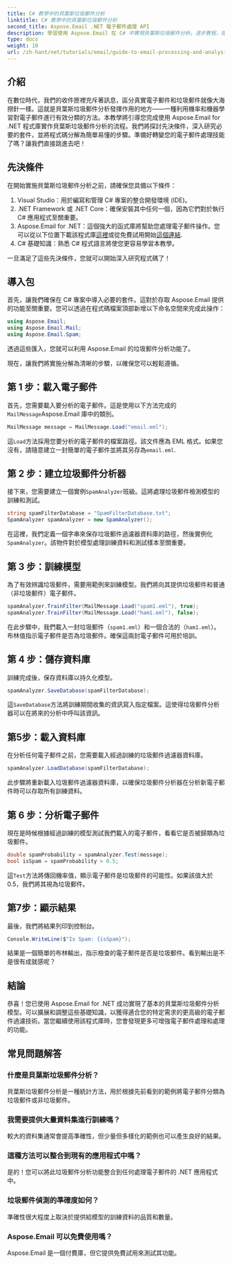 ```yaml
---
title: C# 教學中的貝葉斯垃圾郵件分析
linktitle: C# 教學中的貝葉斯垃圾郵件分析
second_title: Aspose.Email .NET 電子郵件處理 API
description: 學習使用 Aspose.Email 在 C# 中實現貝葉斯垃圾郵件分析。逐步教程，提供有效電子郵件過濾的程式碼見解。
type: docs
weight: 10
url: /zh-hant/net/tutorials/email/guide-to-email-processing-and-analysis/bayesian-spam-analysis-in-csharp/
---
```

## 介紹

在數位時代，我們的收件匣裡充斥著訊息，區分真實電子郵件和垃圾郵件就像大海撈針一樣。這就是貝葉斯垃圾郵件分析發揮作用的地方——一種利用機率和機器學習對電子郵件進行有效分類的方法。本教學將引導您完成使用 Aspose.Email for .NET 程式庫實作貝葉斯垃圾郵件分析的流程。我們將探討先決條件，深入研究必要的套件，並將程式碼分解為簡單易懂的步驟。準備好轉變您的電子郵件處理技能了嗎？讓我們直接跳進去吧！

## 先決條件

在開始實施貝葉斯垃圾郵件分析之前，請確保您具備以下條件：

1. Visual Studio：用於編寫和管理 C# 專案的整合開發環境 (IDE)。
2. .NET Framework 或 .NET Core：確保安裝其中任何一個，因為它們對於執行 C# 應用程式至關重要。
3. Aspose.Email for .NET：這個強大的函式庫將幫助您處理電子郵件操作。您可以從以下位置下載該程式庫[這裡](https://releases.aspose.com/email/net/)或從免費試用開始[這個連結](https://releases.aspose.com/).
4. C# 基礎知識：熟悉 C# 程式語言將使您更容易學習本教學。

一旦滿足了這些先決條件，您就可以開始深入研究程式碼了！

## 導入包

首先，讓我們確保在 C# 專案中導入必要的套件。這對於存取 Aspose.Email 提供的功能至關重要。您可以透過在程式碼檔案頂部新增以下命名空間來完成此操作：

```csharp
using Aspose.Email;
using Aspose.Email.Mail;
using Aspose.Email.Spam;
```

透過這些匯入，您就可以利用 Aspose.Email 的垃圾郵件分析功能了。

現在，讓我們將實施分解為清晰的步驟，以確保您可以輕鬆遵循。

## 第 1 步：載入電子郵件

首先，您需要載入要分析的電子郵件。這是使用以下方法完成的`MailMessage`Aspose.Email 庫中的類別。 

```csharp
MailMessage message = MailMessage.Load("email.eml");
```

這`Load`方法採用您要分析的電子郵件的檔案路徑。該文件應為 EML 格式。如果您沒有，請隨意建立一封簡單的電子郵件並將其另存為`email.eml`.

## 第 2 步：建立垃圾郵件分析器

接下來，您需要建立一個實例`SpamAnalyzer`班級。這將處理垃圾郵件檢測模型的訓練和測試。

```csharp
string spamFilterDatabase = "SpamFilterDatabase.txt";
SpamAnalyzer spamAnalyzer = new SpamAnalyzer();
```

在這裡，我們定義一個字串來保存垃圾郵件過濾器資料庫的路徑，然後實例化`SpamAnalyzer`。該物件對於模型處理訓練資料和測試樣本至關重要。

## 第 3 步：訓練模型

為了有效辨識垃圾郵件，需要用範例來訓練模型。我們將向其提供垃圾郵件和普通（非垃圾郵件）電子郵件。

```csharp
spamAnalyzer.TrainFilter(MailMessage.Load("spam1.eml"), true);
spamAnalyzer.TrainFilter(MailMessage.Load("ham1.eml"), false);
```

在此步驟中，我們載入一封垃圾郵件（`spam1.eml`）和一個合法的（`ham1.eml`）。布林值指示電子郵件是否為垃圾郵件。確保這兩封電子郵件可用於培訓。

## 第 4 步：儲存資料庫

訓練完成後，保存資料庫以持久化模型。

```csharp
spamAnalyzer.SaveDatabase(spamFilterDatabase);
```

這`SaveDatabase`方法將訓練期間收集的資訊寫入指定檔案。這使得垃圾郵件分析器可以在將來的分析中呼叫該資訊。

## 第5步：載入資料庫

在分析任何電子郵件之前，您需要載入經過訓練的垃圾郵件過濾器資料庫。

```csharp
spamAnalyzer.LoadDatabase(spamFilterDatabase);
```

此步驟將重新載入垃圾郵件過濾器資料庫，以確保垃圾郵件分析器在分析新電子郵件時可以存取所有訓練資料。

## 第 6 步：分析電子郵件

現在是時候根據經過訓練的模型測試我們載入的電子郵件，看看它是否被歸類為垃圾郵件。 

```csharp
double spamProbability = spamAnalyzer.Test(message);
bool isSpam = spamProbability > 0.5;
```

這`Test`方法將傳回機率值，顯示電子郵件是垃圾郵件的可能性。如果該值大於 0.5，我們將其視為垃圾郵件。

## 第7步：顯示結果

最後，我們將結果列印到控制台。

```csharp
Console.WriteLine($"Is Spam: {isSpam}");
```

結果是一個簡單的布林輸出，指示檢查的電子郵件是否是垃圾郵件。看到輸出是不是很有成就感呢？

## 結論

恭喜！您已使用 Aspose.Email for .NET 成功實現了基本的貝葉斯垃圾郵件分析模型。可以擴展和調整這些基礎知識，以獲得適合您的特定需求的更高級的電子郵件過濾技術。當您繼續使用該程式庫時，您會發現更多可增強電子郵件處理和處理的功能。

## 常見問題解答 

### 什麼是貝葉斯垃圾郵件分析？
貝葉斯垃圾郵件分析是一種統計方法，用於根據先前看到的範例將電子郵件分類為垃圾郵件或非垃圾郵件。

### 我需要提供大量資料集進行訓練嗎？
較大的資料集通常會提高準確性，但少量但多樣化的範例也可以產生良好的結果。

### 這種方法可以整合到現有的應用程式中嗎？
是的！您可以將此垃圾郵件分析功能整合到任何處理電子郵件的 .NET 應用程式中。

### 垃圾郵件偵測的準確度如何？
準確性很大程度上取決於提供給模型的訓練資料的品質和數量。

### Aspose.Email 可以免費使用嗎？
Aspose.Email 是一個付費庫，但它提供免費試用來測試其功能。
